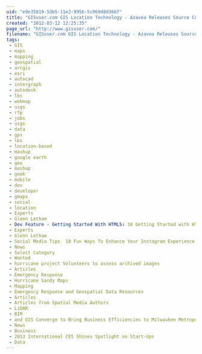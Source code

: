 ```yaml
---
uid: "e9e35819-53b5-11e2-995b-5c969d8d366f"
title: "GISuser.com GIS Location Technology - Azavea Releases Source Code Enables Open Government Groups to Create Their Own Open Data Catalogs"
created: "2012-03-12 12:25:35"
page_url: "http://www.gisuser.com/"
filename: "GISuser.com GIS Location Technology - Azavea Releases Source Code Enables Open Government Groups to Create Their Own Open Data Catalogs.html"
tags: 
 - GIS
 - maps
 - mapping
 - geospatial
 - arcgis
 - esri
 - autocad
 - intergraph
 - autodesk
 - lbs
 - webmap
 - usgs
 - rfp
 - jobs
 - usgs
 - data
 - gps
 - lbs
 - location-based
 - mashup
 - google earth
 - geo
 - mashup
 - geek
 - mobile
 - dev
 - developer
 - gmaps
 - social
 - location
 - Experts
 - Glenn Letham
 - Dev Feature - Getting Started With HTML5: 10 Getting Started with HTML5 Resources & Tools
 - Experts
 - Glenn Letham
 - Social Media Tips  10 Fun Ways To Enhance Your Instagram Experience
 - News
 - Select Category
 - Wanted
 - hurricane project Volunteers to assess archived images
 - Articles
 - Emergency Response
 - Hurricane Sandy Maps
 - Mapping
 - Emergency Response and Geospatial Data Resources
 - Articles
 - Articles from Spatial Media Authors
 - LiDAR
 - BIM
 - and GIS Converge to Bring Business Efficiencies to Milwaukee Metropolitan Sewerage
 - News
 - Business
 - 2013 International CES Shines Spotlight on Start-Ups
 - Data
---
```

